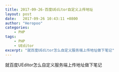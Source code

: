 ```yaml
---
title: 2017-09-26-百度UEditor自定义上传地址
layout: post
date:   2017-09-26 10:43:11 +0800
author: "Heropoo"
categories: 
    - PHP
tags:
    - PHP
    - UEditor
excerpt: "就百度UEditor怎么自定义服务端上传地址做下笔记"
---
```

就百度UEditor怎么自定义服务端上传地址做下笔记
